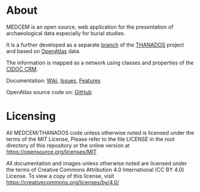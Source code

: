# About

MEDCEM is an open source, web application for the presentation of archaeological data especially for burial studies.

It is a further developed as a separate [branch](https://github.com/stefaneichert/thanados/tree/medcem) of the [THANADOS](https://thanados.net) project and based on [OpenAtlas](https://openatlas.eu) data.

The information is mapped as a network using classes and properties of the [CIDOC CRM](http://www.cidoc-crm.org/).

Documentation: [Wiki](https://redmine.openatlas.eu/projects/uni/wiki), [Issues](https://redmine.openatlas.eu/projects/uni/issues), [Features](https://redmine.openatlas.eu/projects/uni/wiki/Features)

OpenAtlas source code on: [GitHub](https://github.com/craws/OpenAtlas)

# Licensing

All MEDCEM/THANADOS code unless otherwise noted is licensed under the terms of the MIT License,
Please refer to the file LICENSE in the root directory of this repository or the online version at https://opensource.org/licenses/MIT

All documentation and images unless otherwise noted are licensed under the terms of
Creative Commons Attribution 4.0 International (CC BY 4.0) License.
To view a copy of this license, visit https://creativecommons.org/licenses/by/4.0/
